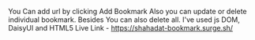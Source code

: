 You Can add url by clicking Add Bookmark
Also you can update or delete individual bookmark.  Besides You can also delete all.
I've used js DOM, DaisyUI and HTML5
Live Link - https://shahadat-bookmark.surge.sh/
